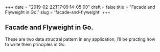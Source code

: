 +++
date = "2019-02-22T17:09:14-05:00"
draft = false
title = "Facade and Flyweight in Go."
slug = 'facade-and-flyweight'
+++

## Facade and Flyweight in Go.

These are two data structral pattern in any application, I'll be practing how to write them principles in Go.